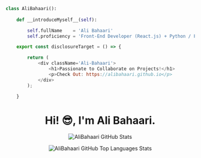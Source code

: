 ```python
class AliBahaari():
    
    def __introduceMyself__(self):

        self.fullName    = 'Ali Bahaari'
        self.proficiency = 'Front-End Developer (React.js) + Python / Financial Techincal Analyst'
```
```javascript
    export const disclosureTarget = () => {

        return (
            <div className='Ali-Bahaari'>
                <h1>Passionate to Collaborate on Projects!</h1>
                <p>Check Out: https://alibahaari.github.io</p>
            </div>
        );

    }
````

<h1 align="center">Hi! 😎, I'm Ali Bahaari.</h1>

<p align="center">
    <img align="center" src="https://github-readme-stats.vercel.app/api?username=AliBahaari&show_icons=true&hide_border=true&include_all_commits=true&theme=react" alt="AliBahaari GitHub Stats" />
</p>

<p align="center">
    <img align="center" src="https://github-readme-stats.vercel.app/api/top-langs/?username=AliBahaari&show_icons=true&hide_border=true&theme=react&layout=compact" alt="AliBahaari GitHub Top Languages Stats" />
</p>

